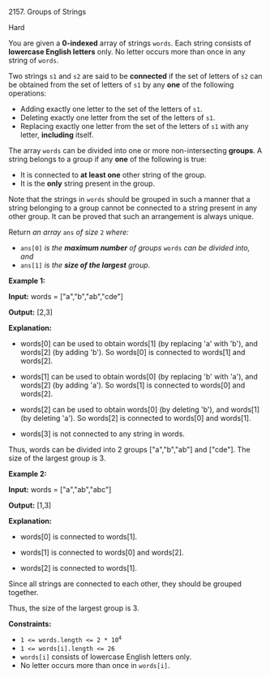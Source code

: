 2157\. Groups of Strings

Hard

You are given a **0-indexed** array of strings `words`. Each string consists of **lowercase English letters** only. No letter occurs more than once in any string of `words`.

Two strings `s1` and `s2` are said to be **connected** if the set of letters of `s2` can be obtained from the set of letters of `s1` by any **one** of the following operations:

*   Adding exactly one letter to the set of the letters of `s1`.
*   Deleting exactly one letter from the set of the letters of `s1`.
*   Replacing exactly one letter from the set of the letters of `s1` with any letter, **including** itself.

The array `words` can be divided into one or more non-intersecting **groups**. A string belongs to a group if any **one** of the following is true:

*   It is connected to **at least one** other string of the group.
*   It is the **only** string present in the group.

Note that the strings in `words` should be grouped in such a manner that a string belonging to a group cannot be connected to a string present in any other group. It can be proved that such an arrangement is always unique.

Return _an array_ `ans` _of size_ `2` _where:_

*   `ans[0]` _is the **maximum number** of groups_ `words` _can be divided into, and_
*   `ans[1]` _is the **size of the largest** group_.

**Example 1:**

**Input:** words = ["a","b","ab","cde"]

**Output:** [2,3]

**Explanation:** 

- words[0] can be used to obtain words[1] (by replacing 'a' with 'b'), and words[2] (by adding 'b'). So words[0] is connected to words[1] and words[2]. 

- words[1] can be used to obtain words[0] (by replacing 'b' with 'a'), and words[2] (by adding 'a'). So words[1] is connected to words[0] and words[2]. 

- words[2] can be used to obtain words[0] (by deleting 'b'), and words[1] (by deleting 'a'). So words[2] is connected to words[0] and words[1]. 

- words[3] is not connected to any string in words. 
  
Thus, words can be divided into 2 groups ["a","b","ab"] and ["cde"]. The size of the largest group is 3.

**Example 2:**

**Input:** words = ["a","ab","abc"]

**Output:** [1,3]

**Explanation:** 

- words[0] is connected to words[1]. 

- words[1] is connected to words[0] and words[2].

- words[2] is connected to words[1]. 
  
Since all strings are connected to each other, they should be grouped together. 

Thus, the size of the largest group is 3.

**Constraints:**

*   <code>1 <= words.length <= 2 * 10<sup>4</sup></code>
*   `1 <= words[i].length <= 26`
*   `words[i]` consists of lowercase English letters only.
*   No letter occurs more than once in `words[i]`.